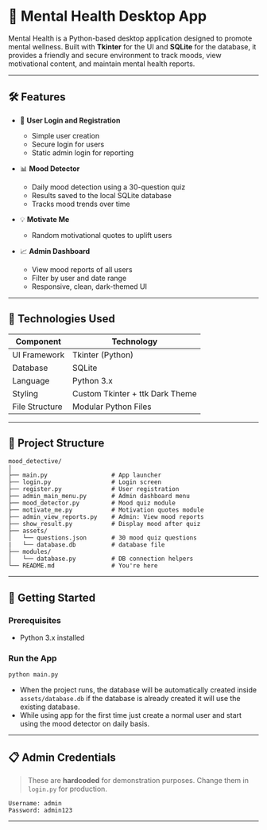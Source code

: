 
# 🧠 Mental Health Desktop App

Mental Health is a Python-based desktop application designed to promote mental wellness. Built with **Tkinter** for the UI and **SQLite** for the database, it provides a friendly and secure environment to track moods, view motivational content, and maintain mental health reports.

---

## 🛠 Features

- 🔐 **User Login and Registration**
  - Simple user creation
  - Secure login for users
  - Static admin login for reporting

- 📊 **Mood Detector**
  - Daily mood detection using a 30-question quiz
  - Results saved to the local SQLite database
  - Tracks mood trends over time

- 💡 **Motivate Me**
  - Random motivational quotes to uplift users

- 📈 **Admin Dashboard**
  - View mood reports of all users
  - Filter by user and date range
  - Responsive, clean, dark-themed UI

---

## 🧱 Technologies Used

| Component        | Technology        |
|------------------|-------------------|
| UI Framework     | Tkinter (Python)  |
| Database         | SQLite            |
| Language         | Python 3.x        |
| Styling          | Custom Tkinter + ttk Dark Theme |
| File Structure   | Modular Python Files |

---

## 📂 Project Structure

```
mood_detective/
│
├── main.py                  # App launcher
├── login.py                 # Login screen
├── register.py              # User registration
├── admin_main_menu.py       # Admin dashboard menu
├── mood_detector.py         # Mood quiz module
├── motivate_me.py           # Motivation quotes module
├── admin_view_reports.py    # Admin: View mood reports
├── show_result.py           # Display mood after quiz
├── assets/
│   └── questions.json       # 30 mood quiz questions
|   └── database.db          # database file
├── modules/
│   └── database.py          # DB connection helpers
└── README.md                # You're here
```

---

## 🚀 Getting Started

### Prerequisites

- Python 3.x installed


### Run the App

```bash
python main.py
```
- When the project runs, the database will be automatically created inside `assets/database.db` if the database is already created it will use the existing database.
- While using  app for the first time just create a normal user and start using the mood detector on daily basis.
---

## 📋 Admin Credentials

> These are **hardcoded** for demonstration purposes. Change them in `login.py` for production.

```text
Username: admin
Password: admin123
```

---
